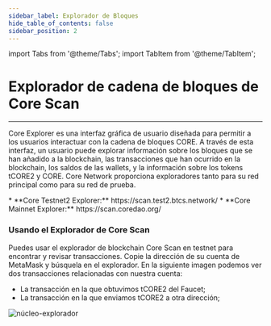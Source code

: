 ```yaml
---
sidebar_label: Explorador de Bloques
hide_table_of_contents: false
sidebar_position: 2
---
```


import Tabs from '@theme/Tabs';
import TabItem from '@theme/TabItem';

# Explorador de cadena de bloques de Core Scan

---

Core Explorer es una interfaz gráfica de usuario diseñada para permitir a los usuarios interactuar con la cadena de bloques CORE. A través de esta interfaz, un usuario puede explorar información sobre los bloques que se han añadido a la blockchain, las transacciones que han ocurrido en la blockchain, los saldos de las wallets, y la información sobre los tokens tCORE2 y CORE. Core Network proporciona exploradores tanto para su red principal como para su red de prueba.



<TabItem value="testnet2">
* **Core Testnet2 Explorer:** https://scan.test2.btcs.network/</TabItem>

<TabItem value="mainnet">
* **Core Mainnet Explorer:** https://scan.coredao.org/</TabItem>

</Tabs>

### Usando el Explorador de Core Scan

Puedes usar el explorador de blockchain Core Scan en testnet para encontrar y revisar transacciones. Copie la dirección de su cuenta de MetaMask y búsquela en el explorador. En la siguiente imagen podemos ver dos transacciones relacionadas con nuestra cuenta:

- La transacción en la que obtuvimos tCORE2 del Faucet;
- La transacción en la que enviamos tCORE2 a otra dirección;

![núcleo-explorador](../../static/img/core-explorer.png)
